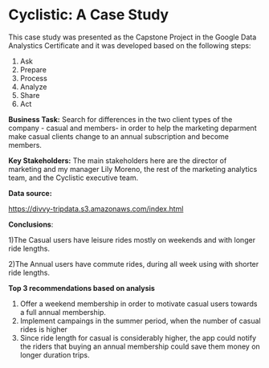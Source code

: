 # Cyclistic: A Case Study


This case study was presented as the Capstone Project in the Google Data Analystics Certificate and it was developed based on the following steps:
1. Ask
2. Prepare
3. Process
4. Analyze
5. Share
6. Act


**Business Task:** Search for differences in the two client types of the company - casual and members- in order to help the marketing deparment make casual clients change to an annual subscription and become members.

**Key Stakeholders:** The main stakeholders here are the director of marketing and my manager Lily Moreno, the rest of the marketing analytics team, and the Cyclistic executive team.

**Data source:**

https://divvy-tripdata.s3.amazonaws.com/index.html

**Conclusions**:

1)The Casual users have leisure rides mostly on weekends and with longer ride lengths.

2)The Annual users have commute rides, during all week using with shorter ride lengths.


**Top 3 recommendations based on analysis**

1) Offer a weekend membership in order to motivate casual users towards a full annual membership. 
2) Implement campaings in the summer period, when the number of casual rides is higher
3) Since ride length for casual is considerably higher, the app could notify the riders that buying an annual membership could save them money on longer duration trips.

